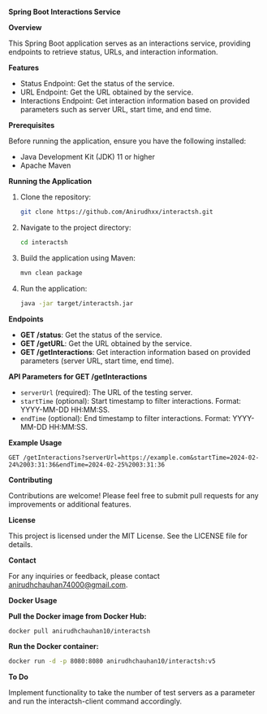 **Spring Boot Interactions Service**

**Overview**

This Spring Boot application serves as an interactions service, providing endpoints to retrieve status, URLs, and interaction information.

**Features**

- Status Endpoint: Get the status of the service.
- URL Endpoint: Get the URL obtained by the service.
- Interactions Endpoint: Get interaction information based on provided parameters such as server URL, start time, and end time.

**Prerequisites**

Before running the application, ensure you have the following installed:

- Java Development Kit (JDK) 11 or higher
- Apache Maven

**Running the Application**

1. Clone the repository:

    ```bash
    git clone https://github.com/Anirudhxx/interactsh.git
    ```

2. Navigate to the project directory:

    ```bash
    cd interactsh
    ```

3. Build the application using Maven:

    ```bash
    mvn clean package
    ```

4. Run the application:

    ```bash
    java -jar target/interactsh.jar
    ```

**Endpoints**

- **GET /status**: Get the status of the service.
- **GET /getURL**: Get the URL obtained by the service.
- **GET /getInteractions**: Get interaction information based on provided parameters (server URL, start time, end time).

**API Parameters for GET /getInteractions**

- `serverUrl` (required): The URL of the testing server.
- `startTime` (optional): Start timestamp to filter interactions. Format: YYYY-MM-DD HH:MM:SS.
- `endTime` (optional): End timestamp to filter interactions. Format: YYYY-MM-DD HH:MM:SS.

**Example Usage**

```http
GET /getInteractions?serverUrl=https://example.com&startTime=2024-02-24%2003:31:36&endTime=2024-02-25%2003:31:36
```
**Contributing**

Contributions are welcome! Please feel free to submit pull requests for any improvements or additional features.

**License**

This project is licensed under the MIT License. See the LICENSE file for details.

**Contact**

For any inquiries or feedback, please contact anirudhchauhan74000@gmail.com.

**Docker Usage**

**Pull the Docker image from Docker Hub:**

```bash
docker pull anirudhchauhan10/interactsh
```
**Run the Docker container:**

```bash
docker run -d -p 8080:8080 anirudhchauhan10/interactsh:v5
```
**To Do**

Implement functionality to take the number of test servers as a parameter and run the interactsh-client command accordingly.